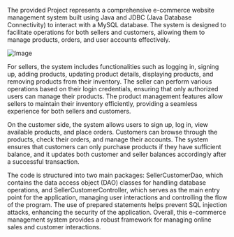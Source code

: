 The provided Project represents a comprehensive e-commerce website management system built using Java and JDBC (Java Database Connectivity) to interact with a MySQL database. The system is designed to facilitate operations for both sellers and customers, allowing them to manage products, orders, and user accounts effectively.

![Image](https://github.com/user-attachments/assets/e3ebc812-ed17-46a0-984a-587c5a493116)

For sellers, the system includes functionalities such as logging in, signing up, adding products, updating product details, displaying products, and removing products from their inventory. The seller can perform various operations based on their login credentials, ensuring that only authorized users can manage their products. The product management features allow sellers to maintain their inventory efficiently, providing a seamless experience for both sellers and customers.

On the customer side, the system allows users to sign up, log in, view available products, and place orders. Customers can browse through the products, check their orders, and manage their accounts. The system ensures that customers can only purchase products if they have sufficient balance, and it updates both customer and seller balances accordingly after a successful transaction.

The code is structured into two main packages: SellerCustomerDao, which contains the data access object (DAO) classes for handling database operations, and SellerCustomerController, which serves as the main entry point for the application, managing user interactions and controlling the flow of the program. The use of prepared statements helps prevent SQL injection attacks, enhancing the security of the application. Overall, this e-commerce management system provides a robust framework for managing online sales and customer interactions.
